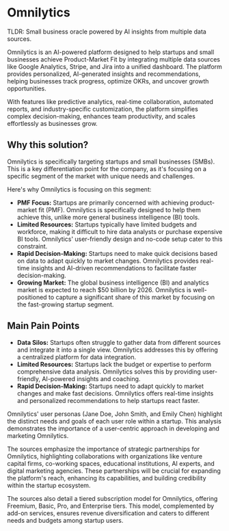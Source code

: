 # Omnilytics

TLDR: Small business oracle powered by AI insights from multiple data sources.

Omnilytics is an AI-powered platform designed to help startups and small businesses achieve Product-Market Fit by integrating multiple data sources like Google Analytics, Stripe, and Jira into a unified dashboard. The platform provides personalized, AI-generated insights and recommendations, helping businesses track progress, optimize OKRs, and uncover growth opportunities.

With features like predictive analytics, real-time collaboration, automated reports, and industry-specific customization, the platform simplifies complex decision-making, enhances team productivity, and scales effortlessly as businesses grow.

## Why this solution?

Omnilytics is specifically targeting startups and small businesses (SMBs). This is a key differentiation point for the company, as it's focusing on a specific segment of the market with unique needs and challenges.

Here's why Omnilytics is focusing on this segment:

- **PMF Focus:** Startups are primarily concerned with achieving product-market fit (PMF). Omnilytics is specifically designed to help them achieve this, unlike more general business intelligence (BI) tools.
- **Limited Resources:** Startups typically have limited budgets and workforce, making it difficult to hire data analysts or purchase expensive BI tools. Omnilytics' user-friendly design and no-code setup cater to this constraint.
- **Rapid Decision-Making:** Startups need to make quick decisions based on data to adapt quickly to market changes. Omnilytics provides real-time insights and AI-driven recommendations to facilitate faster decision-making.
- **Growing Market:** The global business intelligence (BI) and analytics market is expected to reach $50 billion by 2026. Omnilytics is well-positioned to capture a significant share of this market by focusing on the fast-growing startup segment.

## Main Pain Points

- **Data Silos:** Startups often struggle to gather data from different sources and integrate it into a single view. Omnilytics addresses this by offering a centralized platform for data integration.
- **Limited Resources:** Startups lack the budget or expertise to perform comprehensive data analysis. Omnilytics solves this by providing user-friendly, AI-powered insights and coaching.
- **Rapid Decision-Making:** Startups need to adapt quickly to market changes and make fast decisions. Omnilytics offers real-time insights and personalized recommendations to help startups react faster.

Omnilytics' user personas (Jane Doe, John Smith, and Emily Chen) highlight the distinct needs and goals of each user role within a startup. This analysis demonstrates the importance of a user-centric approach in developing and marketing Omnilytics.

The sources emphasize the importance of strategic partnerships for Omnilytics, highlighting collaborations with organizations like venture capital firms, co-working spaces, educational institutions, AI experts, and digital marketing agencies. These partnerships will be crucial for expanding the platform's reach, enhancing its capabilities, and building credibility within the startup ecosystem.

The sources also detail a tiered subscription model for Omnilytics, offering Freemium, Basic, Pro, and Enterprise tiers. This model, complemented by add-on services, ensures revenue diversification and caters to different needs and budgets among startup users.
